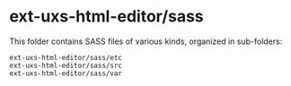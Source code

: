 # ext-uxs-html-editor/sass

This folder contains SASS files of various kinds, organized in sub-folders:

    ext-uxs-html-editor/sass/etc
    ext-uxs-html-editor/sass/src
    ext-uxs-html-editor/sass/var
